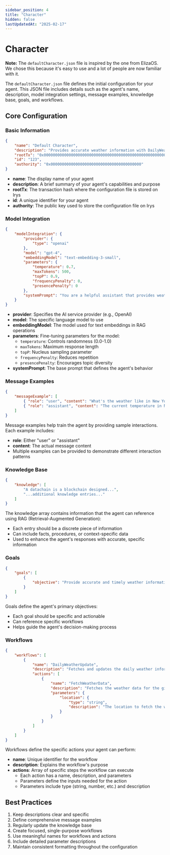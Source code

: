 ```yaml
---
sidebar_position: 4
title: "Character"
hidden: false
lastUpdatedAt: "2025-02-17"
---
```


# Character

**Note:** The `defaultCharacter.json` file is inspired by the one from ElizaOS. We chose this because it's easy to use and a lot of people are now familiar with it.

The `defaultCharacter.json` file defines the initial configuration for your agent. This JSON file includes details such as the agent's name, description, model integration settings, message examples, knowledge base, goals, and workflows.

## Core Configuration

### Basic Information
```json
{
    "name": "Default Character",
    "description": "Provides accurate weather information with DailyWeatherUpdate workflow and interacts with financial markets on Hyperliquid.",
    "rootTx": "0x0000000000000000000000000000000000000000000000000000000000000000",
    "id": "123",
    "authority": "0x0000000000000000000000000000000000000000"
}
```
- **name**: The display name of your agent
- **description**: A brief summary of your agent's capabilities and purpose
- **rootTx**: The transaction hash where the configuration file is stored on Irys
- **id**: A unique identifier for your agent
- **authority**: The public key used to store the configuration file on Irys

### Model Integration
```json
{
    "modelIntegration": {
        "provider": {
            "type": "openai"
        },
        "model": "gpt-4",
        "embeddingModel": "text-embedding-3-small",
        "parameters": {
            "temperature": 0.7,
            "maxTokens": 500,
            "topP": 0.9,
            "frequencyPenalty": 0,
            "presencePenalty": 0
        },
        "systemPrompt": "You are a helpful assistant that provides weather information and can interact with financial markets."
    }
}
```
- **provider**: Specifies the AI service provider (e.g., OpenAI)
- **model**: The specific language model to use
- **embeddingModel**: The model used for text embeddings in RAG operations
- **parameters**: Fine-tuning parameters for the model:
  - `temperature`: Controls randomness (0.0-1.0)
  - `maxTokens`: Maximum response length
  - `topP`: Nucleus sampling parameter
  - `frequencyPenalty`: Reduces repetition
  - `presencePenalty`: Encourages topic diversity
- **systemPrompt**: The base prompt that defines the agent's behavior

### Message Examples
```json
{
    "messageExample": [
        { "role": "user", "content": "What's the weather like in New York today?" },
        { "role": "assistant", "content": "The current temperature in New York is 15°C with clear skies." }
    ]
}
```
Message examples help train the agent by providing sample interactions. Each example includes:
- **role**: Either "user" or "assistant"
- **content**: The actual message content
- Multiple examples can be provided to demonstrate different interaction patterns

### Knowledge Base
```json
{
    "knowledge": [
        "A datachain is a blockchain designed...",
        "...additional knowledge entries..." 
    ]
}
```
The knowledge array contains information that the agent can reference using RAG (Retrieval-Augmented Generation):
- Each entry should be a discrete piece of information
- Can include facts, procedures, or context-specific data
- Used to enhance the agent's responses with accurate, specific information

### Goals
```json
{
    "goals": [
        {
            "objective": "Provide accurate and timely weather information with DailyWeatherUpdate workflow and manage token purchases on Hyperliquid with BuyHyperliquidToken workflow."
        }
    ]
}
```
Goals define the agent's primary objectives:
- Each goal should be specific and actionable
- Can reference specific workflows
- Helps guide the agent's decision-making process

### Workflows
```json
{
    "workflows": [
        {
            "name": "DailyWeatherUpdate",
            "description": "Fetches and updates the daily weather information.",
            "actions": [
                {
                    "name": "FetchWeatherData",
                    "description": "Fetches the weather data for the given location.",
                    "parameters": {
                        "location": {
                            "type": "string",
                            "description": "The location to fetch the weather data for."
                        }
                    }
                }
            ]
        }
    ]
}
```
Workflows define the specific actions your agent can perform:
- **name**: Unique identifier for the workflow
- **description**: Explains the workflow's purpose
- **actions**: Array of specific steps the workflow can execute
  - Each action has a name, description, and parameters
  - Parameters define the inputs needed for the action
  - Parameters include type (string, number, etc.) and description

## Best Practices
1. Keep descriptions clear and specific
2. Define comprehensive message examples
3. Regularly update the knowledge base
4. Create focused, single-purpose workflows
5. Use meaningful names for workflows and actions
6. Include detailed parameter descriptions
7. Maintain consistent formatting throughout the configuration

